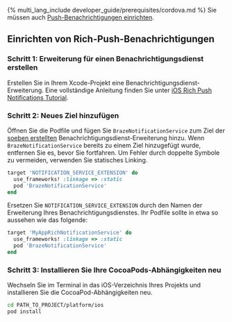 {% multi_lang_include developer_guide/prerequisites/cordova.md %} Sie müssen auch [Push-Benachrichtigungen einrichten]({{site.baseurl}}/developer_guide/push_notifications/?sdktab=cordova).

## Einrichten von Rich-Push-Benachrichtigungen

### Schritt 1: Erweiterung für einen Benachrichtigungsdienst erstellen

Erstellen Sie in Ihrem Xcode-Projekt eine Benachrichtigungsdienst-Erweiterung. Eine vollständige Anleitung finden Sie unter [iOS Rich Push Notifications Tutorial](https://braze-inc.github.io/braze-swift-sdk/tutorials/braze/b2-rich-push-notifications).

### Schritt 2: Neues Ziel hinzufügen

Öffnen Sie die Podfile und fügen Sie `BrazeNotificationService` zum Ziel der [soeben erstellten](#cordova_step-1-create-a-notification-service-extension) Benachrichtigungsdienst-Erweiterung hinzu. Wenn `BrazeNotificationService` bereits zu einem Ziel hinzugefügt wurde, entfernen Sie es, bevor Sie fortfahren. Um Fehler durch doppelte Symbole zu vermeiden, verwenden Sie statisches Linking.

```ruby
target 'NOTIFICATION_SERVICE_EXTENSION' do
  use_frameworks! :linkage => :static
  pod 'BrazeNotificationService'
end
```

Ersetzen Sie `NOTIFICATION_SERVICE_EXTENSION` durch den Namen der Erweiterung Ihres Benachrichtigungsdienstes. Ihr Podfile sollte in etwa so aussehen wie das folgende:

```ruby
target 'MyAppRichNotificationService' do
  use_frameworks! :linkage => :static
  pod 'BrazeNotificationService'
end
```

### Schritt 3: Installieren Sie Ihre CocoaPods-Abhängigkeiten neu

Wechseln Sie im Terminal in das iOS-Verzeichnis Ihres Projekts und installieren Sie die CocoaPod-Abhängigkeiten neu.

```bash
cd PATH_TO_PROJECT/platform/ios
pod install
```

